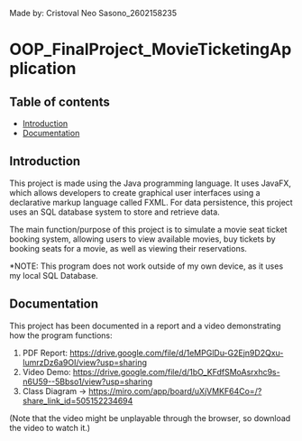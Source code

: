 Made by: Cristoval Neo Sasono_2602158235

# OOP_FinalProject_MovieTicketingApplication

## Table of contents

- [Introduction](#introduction)
- [Documentation](#documentation)


## Introduction

This project is made using the Java programming language. It uses JavaFX, which allows developers to create graphical user interfaces using a declarative markup language called FXML. For data persistence, this project uses an SQL database system to store and retrieve data.

The main function/purpose of this project is to simulate a movie seat ticket booking system, allowing users to view available movies, buy tickets by booking seats for a movie, as well as viewing their reservations.

*NOTE: This program does not work outside of my own device, as it uses my local SQL Database.

## Documentation

This project has been documented in a report and a video demonstrating how the program functions:
1. PDF Report: https://drive.google.com/file/d/1eMPGlDu-G2Ejn9D2Qxu-lumrzDz6a9OI/view?usp=sharing
2. Video Demo: https://drive.google.com/file/d/1bO_KFdfSMoAsrxhc9s-n6U59--5Bbso1/view?usp=sharing
3. Class Diagram -> https://miro.com/app/board/uXjVMKF64Co=/?share_link_id=505152234694

(Note that the video might be unplayable through the browser, so download the video to watch it.)
